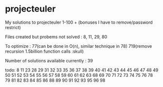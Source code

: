 # projecteuler

My solutions to projecteuler 1-100 + (bonuses I have to remove/password restrict)

Files created but probems not solved : 8, 11, 29, 80

To optimize :
77(can be done in O(n), similar technique in 78)
719(remove recursion 1.5billion function calls :skull)

Number of solutions available currently : 39

todo:
8
11
23
28
29
31
32
33
35
36
37
38
39
40
41
42
43
44
45
46
47
48
49
50
51
52
53
54
55
56
57
58
59
60
61
62
63
68
69
70
71
72
73
74
75
76
78
79
81
82
83
84
85
86
88
89
90
91
92
93
95
96
98
